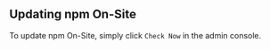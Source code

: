 <!--
order: 7
title: Updating npm On-Site
-->

## Updating npm On-Site

To update npm On-Site, simply click `Check Now` in the admin console.
